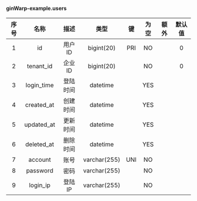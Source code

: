 #### ginWarp-example.users 

| 序号 | 名称 | 描述 | 类型 | 键 | 为空 | 额外 | 默认值 |
| :--: | :--: | :--: | :--: | :--: | :--: | :--: | :--: |
| 1 | id | 用户ID | bigint(20) | PRI | NO |  | 0 |
| 2 | tenant_id | 企业ID | bigint(20) |  | NO |  | 0 |
| 3 | login_time | 登陆时间 | datetime |  | YES |  |  |
| 4 | created_at | 创建时间 | datetime |  | YES |  |  |
| 5 | updated_at | 更新时间 | datetime |  | YES |  |  |
| 6 | deleted_at | 删除时间 | datetime |  | YES |  |  |
| 7 | account | 账号 | varchar(255) | UNI | NO |  |  |
| 8 | password | 密码 | varchar(255) |  | NO |  |  |
| 9 | login_ip | 登陆IP | varchar(255) |  | NO |  |  |
